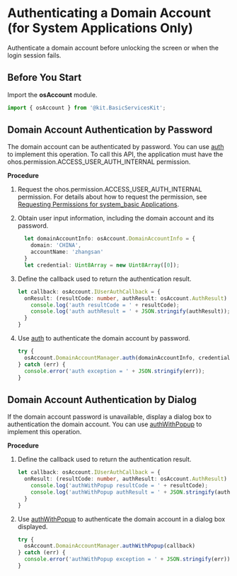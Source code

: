 # Authenticating a Domain Account (for System Applications Only)

Authenticate a domain account before unlocking the screen or when the login session fails.

## Before You Start

Import the **osAccount** module.

```ts
import { osAccount } from '@kit.BasicServicesKit';
```

## Domain Account Authentication by Password

The domain account can be authenticated by password. You can use [auth](../../reference/apis-basic-services-kit/js-apis-osAccount-sys.md#auth10) to implement this operation. To call this API, the application must have the ohos.permission.ACCESS_USER_AUTH_INTERNAL permission.

**Procedure**

1. Request the ohos.permission.ACCESS_USER_AUTH_INTERNAL permission. For details about how to request the permission, see [Requesting Permissions for system_basic Applications](../../security/AccessToken/determine-application-mode.md#requesting-permissions-for-system_basic-applications).

2. Obtain user input information, including the domain account and its password.

   ```ts
     let domainAccountInfo: osAccount.DomainAccountInfo = {
       domain: 'CHINA',
       accountName: 'zhangsan'
     }
     let credential: Uint8Array = new Uint8Array([0]);
   ```

3. Define the callback used to return the authentication result.

   ```ts
   let callback: osAccount.IUserAuthCallback = {
     onResult: (resultCode: number, authResult: osAccount.AuthResult) => {
       console.log('auth resultCode = ' + resultCode);
       console.log('auth authResult = ' + JSON.stringify(authResult));
     }
   }
   ```

4. Use [auth](../../reference/apis-basic-services-kit/js-apis-osAccount-sys.md#auth10) to authenticate the domain account by password.

   ```ts
   try {
     osAccount.DomainAccountManager.auth(domainAccountInfo, credential, callback);
   } catch (err) {
     console.error('auth exception = ' + JSON.stringify(err));
   }
   ```

## Domain Account Authentication by Dialog

If the domain account password is unavailable, display a dialog box to authentication the domain account. You can use [authWithPopup](../../reference/apis-basic-services-kit/js-apis-osAccount-sys.md#authwithpopup10) to implement this operation.

**Procedure**

1. Define the callback used to return the authentication result.

   ```ts
   let callback: osAccount.IUserAuthCallback = {
     onResult: (resultCode: number, authResult: osAccount.AuthResult) => {
       console.log('authWithPopup resultCode = ' + resultCode);
       console.log('authWithPopup authResult = ' + JSON.stringify(authResult));
     }
   }
   ```

2. Use [authWithPopup](../../reference/apis-basic-services-kit/js-apis-osAccount-sys.md#authwithpopup10) to authenticate the domain account in a dialog box displayed.

   ```ts
   try {
     osAccount.DomainAccountManager.authWithPopup(callback)
   } catch (err) {
     console.error('authWithPopup exception = ' + JSON.stringify(err));
   }
   ```
